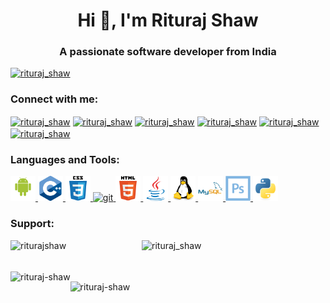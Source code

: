 <h1 align="center">Hi 👋, I'm Rituraj Shaw</h1>
<h3 align="center">A passionate software developer from India</h3>

<p align="left"> <a href="https://twitter.com/rituraj_shaw" target="blank"><img src="https://img.shields.io/twitter/follow/rituraj_shaw?logo=twitter&style=for-the-badge" alt="rituraj_shaw" /></a> </p>

<h3 align="left">Connect with me:</h3>
<p align="left">
<a href="https://twitter.com/rituraj_shaw" target="blank"><img align="center" src="https://raw.githubusercontent.com/rahuldkjain/github-profile-readme-generator/master/src/images/icons/Social/twitter.svg" alt="rituraj_shaw" height="30" width="40" /></a>
<a href="https://instagram.com/rituraj_shaw" target="blank"><img align="center" src="https://raw.githubusercontent.com/rahuldkjain/github-profile-readme-generator/master/src/images/icons/Social/instagram.svg" alt="rituraj_shaw" height="30" width="40" /></a>
<a href="https://www.codechef.com/users/rituraj_shaw" target="blank"><img align="center" src="https://cdn.jsdelivr.net/npm/simple-icons@3.1.0/icons/codechef.svg" alt="rituraj_shaw" height="30" width="40" /></a>
<a href="https://www.hackerrank.com/rituraj_shaw" target="blank"><img align="center" src="https://raw.githubusercontent.com/rahuldkjain/github-profile-readme-generator/master/src/images/icons/Social/hackerrank.svg" alt="rituraj_shaw" height="30" width="40" /></a>
<a href="https://codeforces.com/profile/rituraj_shaw" target="blank"><img align="center" src="https://raw.githubusercontent.com/rahuldkjain/github-profile-readme-generator/master/src/images/icons/Social/codeforces.svg" alt="rituraj_shaw" height="30" width="40" /></a>
<a href="https://www.leetcode.com/rituraj_shaw" target="blank"><img align="center" src="https://raw.githubusercontent.com/rahuldkjain/github-profile-readme-generator/master/src/images/icons/Social/leet-code.svg" alt="rituraj_shaw" height="30" width="40" /></a>
</p>

<h3 align="left">Languages and Tools:</h3>
<p align="left"> <a href="https://developer.android.com" target="_blank" rel="noreferrer"> <img src="https://raw.githubusercontent.com/devicons/devicon/master/icons/android/android-original-wordmark.svg" alt="android" width="40" height="40"/> </a> <a href="https://www.w3schools.com/cpp/" target="_blank" rel="noreferrer"> <img src="https://raw.githubusercontent.com/devicons/devicon/master/icons/cplusplus/cplusplus-original.svg" alt="cplusplus" width="40" height="40"/> </a> <a href="https://www.w3schools.com/css/" target="_blank" rel="noreferrer"> <img src="https://raw.githubusercontent.com/devicons/devicon/master/icons/css3/css3-original-wordmark.svg" alt="css3" width="40" height="40"/> </a> <a href="https://git-scm.com/" target="_blank" rel="noreferrer"> <img src="https://www.vectorlogo.zone/logos/git-scm/git-scm-icon.svg" alt="git" width="40" height="40"/> </a> <a href="https://www.w3.org/html/" target="_blank" rel="noreferrer"> <img src="https://raw.githubusercontent.com/devicons/devicon/master/icons/html5/html5-original-wordmark.svg" alt="html5" width="40" height="40"/> </a> <a href="https://www.java.com" target="_blank" rel="noreferrer"> <img src="https://raw.githubusercontent.com/devicons/devicon/master/icons/java/java-original.svg" alt="java" width="40" height="40"/> </a> <a href="https://www.linux.org/" target="_blank" rel="noreferrer"> <img src="https://raw.githubusercontent.com/devicons/devicon/master/icons/linux/linux-original.svg" alt="linux" width="40" height="40"/> </a> <a href="https://www.mysql.com/" target="_blank" rel="noreferrer"> <img src="https://raw.githubusercontent.com/devicons/devicon/master/icons/mysql/mysql-original-wordmark.svg" alt="mysql" width="40" height="40"/> </a> <a href="https://www.photoshop.com/en" target="_blank" rel="noreferrer"> <img src="https://raw.githubusercontent.com/devicons/devicon/master/icons/photoshop/photoshop-line.svg" alt="photoshop" width="40" height="40"/> </a> <a href="https://www.python.org" target="_blank" rel="noreferrer"> <img src="https://raw.githubusercontent.com/devicons/devicon/master/icons/python/python-original.svg" alt="python" width="40" height="40"/> </a> </p>

<h3 align="left">Support:</h3>
<p><a href="https://www.buymeacoffee.com/riturajshaw"> <img align="left" src="https://cdn.buymeacoffee.com/buttons/v2/default-yellow.png" height="50" width="210" alt="riturajshaw" /></a><a href="https://ko-fi.com/rituraj_shaw"> <img align="left" src="https://cdn.ko-fi.com/cdn/kofi3.png?v=3" height="50" width="210" alt="rituraj_shaw" /></a></p><br><br>

<p><img align="left" src="https://github-readme-stats.vercel.app/api/top-langs?username=rituraj-shaw&show_icons=true&locale=en&layout=compact" alt="rituraj-shaw" /></p>

<p>&nbsp;<img align="center" src="https://github-readme-stats.vercel.app/api?username=rituraj-shaw&show_icons=true&locale=en" alt="rituraj-shaw" /></p>
